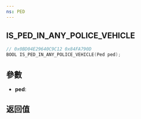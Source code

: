 ```yaml
---
ns: PED
---
```

## IS_PED_IN_ANY_POLICE_VEHICLE

```c
// 0x0BD04E29640C9C12 0x84FA790D
BOOL IS_PED_IN_ANY_POLICE_VEHICLE(Ped ped);
```


## 參數
* **ped**: 

## 返回值
